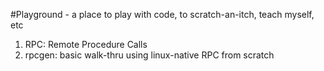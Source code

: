 #Playground - a place to play with code, to scratch-an-itch, teach myself, etc

1. RPC: Remote Procedure Calls
  1. rpcgen: basic walk-thru using linux-native RPC from scratch
